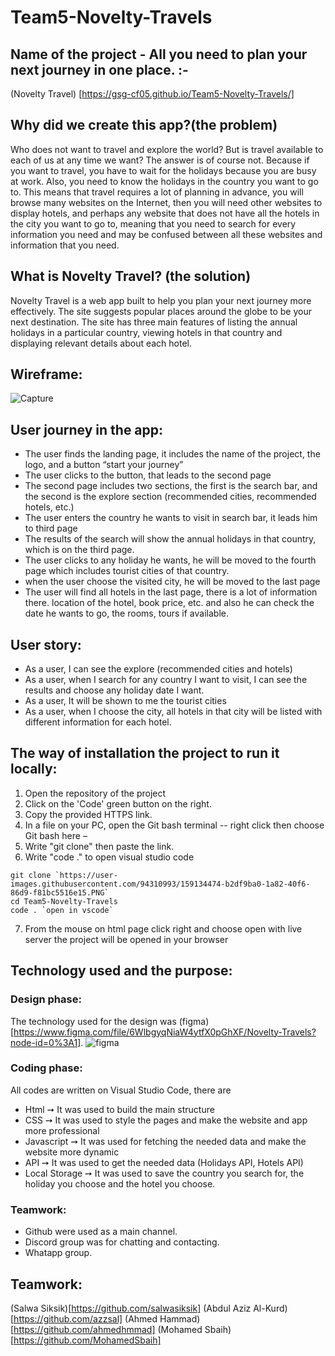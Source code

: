 # Team5-Novelty-Travels
## Name of the project - All you need to plan your next journey in one place. :-
(Novelty Travel) [https://gsg-cf05.github.io/Team5-Novelty-Travels/]

## Why did we create this app?(the problem)
Who does not want to travel and explore the world? But is travel available to each of us at any time we want? The answer is of course not. Because if you want to travel, you have to wait for the holidays because you are busy at work. Also, you need to know the holidays in the country you want to go to. This means that travel requires a lot of planning in advance, you will browse many websites on the Internet, then you will need other websites to display hotels, and perhaps any website that does not have all the hotels in the city you want to go to, meaning that you need to search for every information you need and may be confused between all these websites and information that you need.

## What is Novelty Travel? (the solution)
Novelty Travel is a web app built to help you plan your next journey more effectively. The site suggests popular places around the globe to be your next destination. The site has three main features of listing the annual holidays in a particular country, viewing hotels in that country and displaying relevant details about each hotel.

## Wireframe:
![Capture](https://user-images.githubusercontent.com/94310993/159134474-b2df9ba0-1a82-40f6-86d9-f81bc5516e15.PNG)


## User journey in the app:
- The user finds the landing page, it includes the name of the project, the logo, and a button “start your journey” 
- The user clicks to the button, that leads to the second page
- The second page includes two sections, the first is the search bar, and the second is the explore section (recommended cities, recommended hotels, etc.) 
- The user enters the country he wants to visit in search bar, it leads him to third page
- The results of the search will show the annual holidays in that country, which is on the third page.
- The user clicks to any holiday he wants, he will be moved to the fourth page which includes tourist cities of that country.
- when the user choose the visited city, he will be moved to the last page
- The user will find all hotels in the last page, there is a lot of information there. location of the hotel, book price, etc. and also he can check the date he wants to go, the rooms, tours if available.

## User story:
- As a user, I can see the explore (recommended cities and hotels)
- As a user, when I search for any country I want to visit, I can see the results and choose any holiday date I want.
- As a user, It will be shown to me the tourist cities 
- As a user, when I choose the city, all hotels in that city will be listed with different information for each hotel.

## The way of installation the project to run it locally:
1. Open the repository of the project
2. Click on the 'Code' green button on the right.
3. Copy the provided HTTPS link.
4. In a file on your PC, open the Git bash terminal -- right click then choose Git bash here –
5. Write "git clone" then paste the link.
6. Write "code ." to open visual studio code

```shell
git clone `https://user-images.githubusercontent.com/94310993/159134474-b2df9ba0-1a82-40f6-86d9-f81bc5516e15.PNG`
cd Team5-Novelty-Travels
code . `open in vscode`
```

7. From the mouse on html page click right and choose open with live server
the project will be opened in your browser


## Technology used and the purpose:
### Design phase:
The technology used for the design was (figma)[https://www.figma.com/file/6WlbgyqNiaW4ytfX0pGhXF/Novelty-Travels?node-id=0%3A1]. 
![figma](https://user-images.githubusercontent.com/94310993/159134155-9e73be26-ed59-4c06-abaa-bb19d3b0211a.PNG)
### Coding phase:
All codes are written on Visual Studio Code, there are
- Html ➙ It was used to build the main structure
- CSS ➙ It was used to style the pages and make the website and app more professional
- Javascript ➙ It was used for fetching the needed data and make the website more dynamic
- API ➙ It was used to get the needed data (Holidays API, Hotels API)
- Local Storage ➙ It was used to save the country you search for, the holiday you choose and the hotel you choose.

### Teamwork:
- Github were used as a main channel. 
- Discord group was for chatting and contacting.
- Whatapp group.

## Teamwork:
(Salwa Siksik)[https://github.com/salwasiksik]
(Abdul Aziz Al-Kurd)[https://github.com/azzsal]
(Ahmed Hammad)[https://github.com/ahmedhmmad]
(Mohamed Sbaih)[https://github.com/MohamedSbaih]